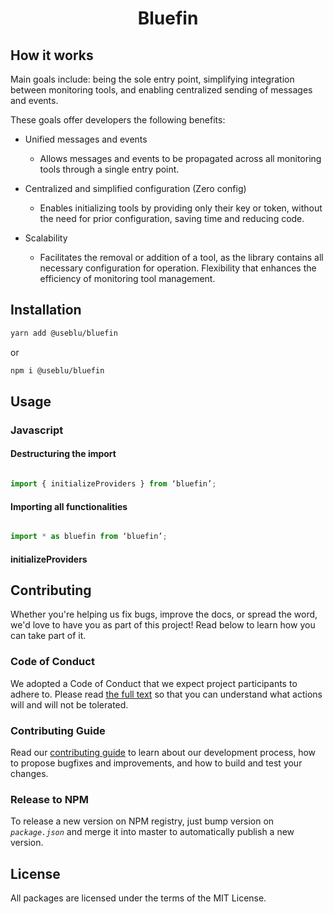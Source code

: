 <h1 align="center">
  Bluefin
</h1>

## How it works
Main goals include: being the sole entry point, simplifying integration between monitoring tools, and enabling centralized sending of messages and events.

These goals offer developers the following benefits:

- Unified messages and events
    - Allows messages and events to be propagated across all monitoring tools through a single entry point.

- Centralized and simplified configuration (Zero config)
    - Enables initializing tools by providing only their key or token, without the need for prior configuration, saving time and reducing code.

- Scalability
    - Facilitates the removal or addition of a tool, as the library contains all necessary configuration for operation. Flexibility that enhances the efficiency of monitoring tool management.


## Installation
```sh
yarn add @useblu/bluefin
```
or
```sh
npm i @useblu/bluefin
```
## Usage
### Javascript

#### Destructuring the import
```js

import { initializeProviders } from ‘bluefin’;

```
#### Importing all functionalities
```js

import * as bluefin from ‘bluefin’;

```

#### initializeProviders

## Contributing
Whether you're helping us fix bugs, improve the docs, or spread the word, we'd love to have you as part of this project! Read below to learn how you can take part of it.
### Code of Conduct
We adopted a Code of Conduct that we expect project participants to adhere to. Please read [the full text](.github/CODE_OF_CONDUCT.md) so that you can understand what actions will and will not be tolerated.
### Contributing Guide
Read our [contributing guide](.github/CONTRIBUTING.md) to learn about our development process, how to propose bugfixes and improvements, and how to build and test your changes.
### Release to NPM
To release a new version on NPM registry, just bump version on *`package.json`* and merge it into master to automatically publish a new version.
## License
All packages are licensed under the terms of the MIT License.
